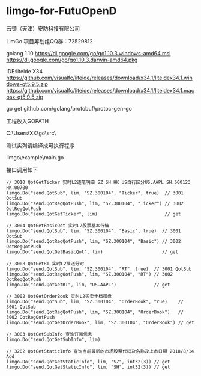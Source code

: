 # limgo-for-FutuOpenD
云顿（天津）安防科技有限公司

LimGo 项目筹划组QQ群：72529812

golang 1.10
https://dl.google.com/go/go1.10.3.windows-amd64.msi
https://dl.google.com/go/go1.10.3.darwin-amd64.pkg

IDE:liteide X34
https://github.com/visualfc/liteide/releases/download/x34.1/liteidex34.1.windows-qt5.9.5.zip
https://github.com/visualfc/liteide/releases/download/x34.1/liteidex34.1.macosx-qt5.9.5.zip



go get github.com/golang/protobuf/protoc-gen-go

工程放入GOPATH

C:\Users\XX\go\src\


测试实列请编译成可执行程序

limgo\example\main.go


接口调用如下

     
	

	// 3010 QotGetTicker 实时L2逐笔明细 SZ SH HK US自行区分US.AAPL SH.600123 HK.00700
	limgo.Do("send.QotSub", lim, "SZ.300104", "Ticker", true)  // 3001 QotSub
	limgo.Do("send.QotRegQotPush", lim, "SZ.300104", "Ticker") // 3002 QotRegQotPush
	limgo.Do("send.QotGetTicker", lim)                         // get

	// 3004 QotGetBasicQot 实时L2股票基本行情
	limgo.Do("send.QotSub", lim, "SZ.300104", "Basic", true)  // 3001 QotSub
	limgo.Do("send.QotRegQotPush", lim, "SZ.300104", "Basic") // 3002 QotRegQotPush
	limgo.Do("send.QotGetBasicQot", lim)                      // get

	// 3008 QotGetRT 实时L2推送分时
	limgo.Do("send.QotSub", lim, "SZ.300104", "RT", true)  // 3001 QotSub
	limgo.Do("send.QotRegQotPush", lim, "SZ.300104", "RT") // 3002 QotRegQotPush
	limgo.Do("send.QotGetRT", lim, "US.AAPL")              // get

	// 3002 QotGetOrderBook 实时L2买卖十档摆盘
	limgo.Do("send.QotSub", lim, "SZ.300104", "OrderBook", true)    // 3001 QotSub
	limgo.Do("send.QotRegQotPush", lim, "SZ.300104", "OrderBook")   // 3002 QotRegQotPush
	limgo.Do("send.QotGetOrderBook", lim, "SZ.300104", "OrderBook") // get

	// 3003 QotGetSubInfo 查询订阅信息
	limgo.Do("send.QotGetSubInfo", lim)
	
	// 3202 QotGetStaticInfo 查询当前最新的市场股票代码及名称及上市日期 2018/8/14 Add
	limgo.Do("send.QotGetStaticInfo", lim, "SZ", int32(3)) // get
	limgo.Do("send.QotGetStaticInfo", lim, "SH", int32(3)) // get